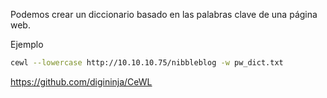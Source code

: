 Podemos crear un diccionario basado en las palabras clave de una página web.

Ejemplo
```bash
cewl --lowercase http://10.10.10.75/nibbleblog -w pw_dict.txt
```

https://github.com/digininja/CeWL